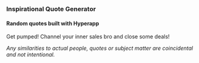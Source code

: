 ### Inspirational Quote Generator

#### Random quotes built with Hyperapp

Get pumped! Channel your inner sales bro and close some deals!

*Any similarities to actual people, quotes or subject matter are coincidental and not intentional.*
